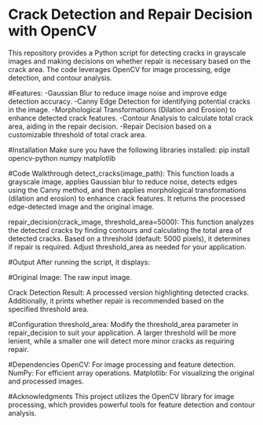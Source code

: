 # Crack Detection and Repair Decision with OpenCV

This repository provides a Python script for detecting cracks in grayscale images and making decisions on whether repair is necessary based on the crack area. The code leverages OpenCV for image processing, edge detection, and contour analysis.

#Features:
-Gaussian Blur to reduce image noise and improve edge detection accuracy.
-Canny Edge Detection for identifying potential cracks in the image.
-Morphological Transformations (Dilation and Erosion) to enhance detected crack features.
-Contour Analysis to calculate total crack area, aiding in the repair decision.
-Repair Decision based on a customizable threshold of total crack area.

#Installation
Make sure you have the following libraries installed:
pip install opencv-python numpy matplotlib

#Code Walkthrough
detect_cracks(image_path): This function loads a grayscale image, applies Gaussian blur to reduce noise, detects edges using the Canny method, and then applies morphological transformations (dilation and erosion) to enhance crack features. It returns the processed edge-detected image and the original image.

repair_decision(crack_image, threshold_area=5000): This function analyzes the detected cracks by finding contours and calculating the total area of detected cracks. Based on a threshold (default: 5000 pixels), it determines if repair is required. Adjust threshold_area as needed for your application.

#Output
After running the script, it displays:

#Original Image: The raw input image.

Crack Detection Result: A processed version highlighting detected cracks.
Additionally, it prints whether repair is recommended based on the specified threshold area.

#Configuration
threshold_area: Modify the threshold_area parameter in repair_decision to suit your application. A larger threshold will be more lenient, while a smaller one will detect more minor cracks as requiring repair.

#Dependencies
OpenCV: For image processing and feature detection.
NumPy: For efficient array operations.
Matplotlib: For visualizing the original and processed images.

#Acknowledgments
This project utilizes the OpenCV library for image processing, which provides powerful tools for feature detection and contour analysis.
